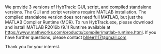 We provide 3 versions of HybTrack: GUI, script, and compiled standalone versions. The GUI and script versions require MATLAB installation. The compiled standalone version does not need full MATLAB, but just the MATLAB Compiler Runtime (MCR). To run HybTrack.exe, please download and install MATLAB R2016b (9.1) Runtime available at https://www.mathworks.com/products/compiler/matlab-runtime.html.
If you have further questions, please contact bhlee1117@gmail.com.

Thank you for your interest.
